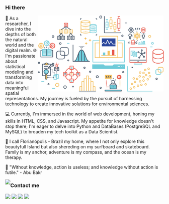 ### Hi there

<img src="https://github.com/silveiratcl/images/blob/main/datascience.png" min-width="400px" max-width="400px" width="400px" align="right" alt="Computador"> 

<p align="left">

🌊 As a researcher, I dive into the depths of both the natural world and the digital realm. 🌐 I'm passionate about statistical modeling and transforming data into meaningful spatial representations. My journey is fueled by the pursuit of harnessing technology to create innovative solutions for environmental sciences.

💻 Currently, I'm immersed in the world of web development, honing my skills in HTML, CSS, and Javascript. My appetite for knowledge doesn't stop there; I'm eager to delve into Python and DataBases (PostgreSQL and MySQL) to broaden my tech toolkit as a Data Scientist.

🌴 I call Florianópolis - Brazil my home, where I not only explore this beautyfull Island but also shereding on my surfboard and skateboard. Family is my anchor, adventure is my compass, and the ocean is my therapy.

📜 "Without knowledge, action is useless; and knowledge without action is futile." - Abu Bakr


</p>


 
<p align="center">
<a href="https://github.com/silveiratcl/github-readme-stats">
  <img align="left" src="https://github-readme-stats.vercel.app/api/top-langs/?username=silveiratcl&show_icons=true&layout=compact&theme=dark" />
</a> 
</p>
 


<div>
  <h3>Contact me</h3>
    <a target="_blank" href="mailto:silveira.tcl@gmail.com"><img src="https://img.shields.io/badge/Gmail-D14836?style=for-the-badge&logo=gmail&logoColor=white" /><a/>
    <a target="_blank" href="https://www.linkedin.com/in/thiagoclsilveira/"><img src="https://img.shields.io/badge/LinkedIn-0077B5?style=for-the-badge&logo=linkedin&logoColor=white" /><a/>
    <a target="_blank" href="https://twitter.com/silveiratcl"><img src="https://img.shields.io/badge/Twitter-0077B5?style=for-the-badge&logo=twitter&logoColor=white" /><a/>
    <a target="_blank" href="https://orcid.org/0000-0002-3163-479X"><img src="https://img.shields.io/badge/Orcid-339933?style=for-the-badge&logo=orcid&logoColor=white" /><a/>
</div>
